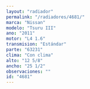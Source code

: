 ```yaml
---
layout: "radiador"
permalink: "/radiadores/4681/"
marca: "Nissan"
modelo: "Tsuru III"
ano: "2011"
motor: "L4 1.6"
transmision: "Estándar"
parte: "63231"
clima: "Con clima"
alto: "12 5/8"
ancho: "25 1/2"
observaciones: ""
id: "4681"
---
```


